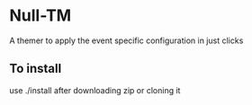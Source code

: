 # Null-TM
A themer to apply the event specific configuration in just clicks 

## To install
use ./install after downloading zip or cloning it

